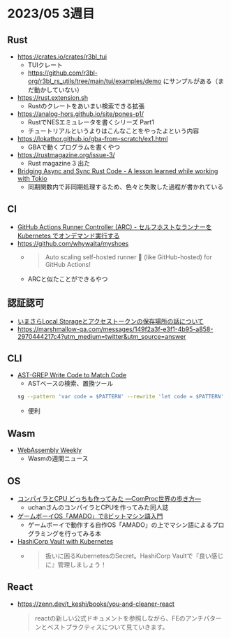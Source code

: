 # 2023/05 3週目

## Rust
- https://crates.io/crates/r3bl_tui
  - TUIクレート
  - https://github.com/r3bl-org/r3bl_rs_utils/tree/main/tui/examples/demo にサンプルがある（まだ動かしていない）
- https://rust.extension.sh
  - Rustのクレートをあいまい検索できる拡張
- https://analog-hors.github.io/site/pones-p1/
  - RustでNESエミュレータを書くシリーズ Part1
  - チュートリアルというよりはこんなことをやったよという内容
- https://lokathor.github.io/gba-from-scratch/ex1.html
  - GBAで動くプログラムを書くやつ
- https://rustmagazine.org/issue-3/
  - Rust magazine 3 出た
- [Bridging Async and Sync Rust Code - A lesson learned while working with Tokio](https://rustmagazine.org/issue-3/bridging-async-and-sync-in-rust/)
  - 同期関数内で非同期処理するため、色々と失敗した過程が書かれている

## CI
- [GitHub Actions Runner Controller (ARC) - セルフホストなランナーを Kubernetes でオンデマンド実行する](https://developer.mamezou-tech.com/blogs/2023/05/14/github-actions-runner-controller/)
- https://github.com/whywaita/myshoes
  - > Auto scaling self-hosted runner 🏃 (like GitHub-hosted) for GitHub Actions!
  - ARCと似たことができるやつ

## 認証認可
- [いまさらLocal Storageとアクセストークンの保存場所の話について](https://qiita.com/NewGyu/items/0b3111b61405366a76c5)
- https://marshmallow-qa.com/messages/149f2a3f-e3f1-4b95-a858-2970444217c4?utm_medium=twitter&utm_source=answer

## CLI
- [AST-GREP Write Code to Match Code](https://ast-grep.github.io)
  - ASTベースの検索、置換ツール
   ```sh
   sg --pattern 'var code = $PATTERN' --rewrite 'let code = $PATTERN' -l js
   ```
  - 便利

## Wasm
- [WebAssembly Weekly](https://wasmweekly.news)
  - Wasmの週間ニュース

## OS
- [コンパイラとCPU どっちも作ってみた ―ComProc世界の歩き方―](https://techbookfest.org/product/eQh15DVgeLzjymN7FZdiag)
  - uchanさんのコンパイラとCPUを作ってみた同人誌
- [ゲームボーイOS「AMADO」で8ビットマシン語入門](https://techbookfest.org/product/5190959769845760?productVariantID=5090555044298752)
  - ゲームボーイで動作する自作OS「AMADO」の上でマシン語によるプログラミングを行ってみる本
- [HashiCorp Vault with Kubernetes](https://techbookfest.org/product/h2LzeQsbafQtZ74bhGqvNZ)
  - > 扱いに困るKubernetesのSecret。HashiCorp Vaultで『良い感じに』管理しましょう！

## React
- https://zenn.dev/t_keshi/books/you-and-cleaner-react
  > reactの新しい公式ドキュメントを参照しながら、FEのアンチパターンとベストプラクティスについて見ていきます。
